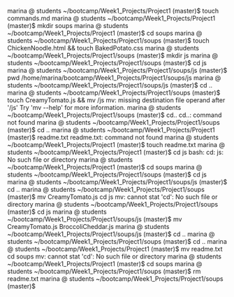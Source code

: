 marina @ students ~/bootcamp/Week1_Projects/Project1 (master)$ touch commands.md
marina @ students ~/bootcamp/Week1_Projects/Project1 (master)$ mkdir soups
marina @ students ~/bootcamp/Week1_Projects/Project1 (master)$ cd soups
marina @ students ~/bootcamp/Week1_Projects/Project1/soups (master)$ touch ChickenNoodle.html && touch BakedPotato.css
marina @ students ~/bootcamp/Week1_Projects/Project1/soups (master)$ mkdir js
marina @ students ~/bootcamp/Week1_Projects/Project1/soups (master)$ cd js
marina @ students ~/bootcamp/Week1_Projects/Project1/soups/js (master)$ pwd
/home/marina/bootcamp/Week1_Projects/Project1/soups/js
marina @ students ~/bootcamp/Week1_Projects/Project1/soups/js (master)$ cd ..
marina @ students ~/bootcamp/Week1_Projects/Project1/soups (master)$ touch CreamyTomato.js && mv /js
mv: missing destination file operand after '/js'
Try 'mv --help' for more information.
marina @ students ~/bootcamp/Week1_Projects/Project1/soups (master)$ cd..
cd..: command not found
marina @ students ~/bootcamp/Week1_Projects/Project1/soups (master)$ cd ..
marina @ students ~/bootcamp/Week1_Projects/Project1 (master)$ readme.txt
readme.txt: command not found
marina @ students ~/bootcamp/Week1_Projects/Project1 (master)$ touch readme.txt
marina @ students ~/bootcamp/Week1_Projects/Project1 (master)$ cd js
bash: cd: js: No such file or directory
marina @ students ~/bootcamp/Week1_Projects/Project1 (master)$ cd soups
marina @ students ~/bootcamp/Week1_Projects/Project1/soups (master)$ cd js
marina @ students ~/bootcamp/Week1_Projects/Project1/soups/js (master)$ cd ..
marina @ students ~/bootcamp/Week1_Projects/Project1/soups (master)$ mv CreamyTomato.js cd js
mv: cannot stat 'cd': No such file or directory
marina @ students ~/bootcamp/Week1_Projects/Project1/soups (master)$ cd js
marina @ students ~/bootcamp/Week1_Projects/Project1/soups/js (master)$ mv CreamyTomato.js BroccoliCheddar.js
marina @ students ~/bootcamp/Week1_Projects/Project1/soups/js (master)$ cd ..
marina @ students ~/bootcamp/Week1_Projects/Project1/soups (master)$ cd ..
marina @ students ~/bootcamp/Week1_Projects/Project1 (master)$ mv readme.txt cd soups
mv: cannot stat 'cd': No such file or directory
marina @ students ~/bootcamp/Week1_Projects/Project1 (master)$ cd soups
marina @ students ~/bootcamp/Week1_Projects/Project1/soups (master)$ rm readme.txt
marina @ students ~/bootcamp/Week1_Projects/Project1/soups (master)$ 